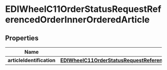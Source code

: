 

# EDIWheelC11OrderStatusRequestReferencedOrderInnerOrderedArticle


## Properties

| Name | Type | Description | Notes |
|------------ | ------------- | ------------- | -------------|
|**articleIdentification** | [**EDIWheelC11OrderStatusRequestReferencedOrderInnerOrderedArticleArticleIdentification**](EDIWheelC11OrderStatusRequestReferencedOrderInnerOrderedArticleArticleIdentification.md) |  |  [optional] |



